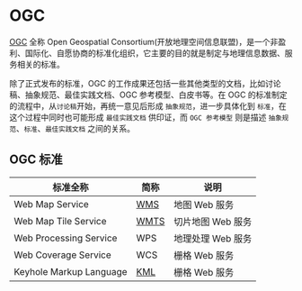 # OGC

[OGC](http://www.opengeospatial.org) 全称 Open Geospatial Consortium(开放地理空间信息联盟)，是一个非盈利、国际化、自愿协商的标准化组织，它主要的目的就是制定与地理信息数据、服务相关的标准。

除了正式发布的标准，OGC 的工作成果还包括一些其他类型的文档，比如讨论稿、抽象规范、最佳实践文档、OGC 参考模型、白皮书等。在 OGC 的标准制定的流程中，从`讨论稿`开始，再统一意见后形成 `抽象规范`，进一步具体化到 `标准`，在这个过程中同时也可能形成 `最佳实践文档` 供印证，而 `OGC 参考模型` 则是描述 `抽象规范`、`标准`、`最佳实践文档` 之间的关系。

## OGC 标准

| 标准全称                | 简称                        | 说明              |
| ----------------------- | --------------------------- | ----------------- |
| Web Map Service         | [WMS](/gis/ogc/wms.md)      | 地图 Web 服务     |
| Web Map Tile Service    | [WMTS](/gis/ogc/wmts.md)    | 切片地图 Web 服务 |
| Web Processing Service  | WPS                         | 地理处理 Web 服务 |
| Web Coverage Service    | WCS                         | 栅格 Web 服务     |
| Keyhole Markup Language | [KML](/gis/ogc/kmlorkmz.md) | 栅格 Web 服务     |
